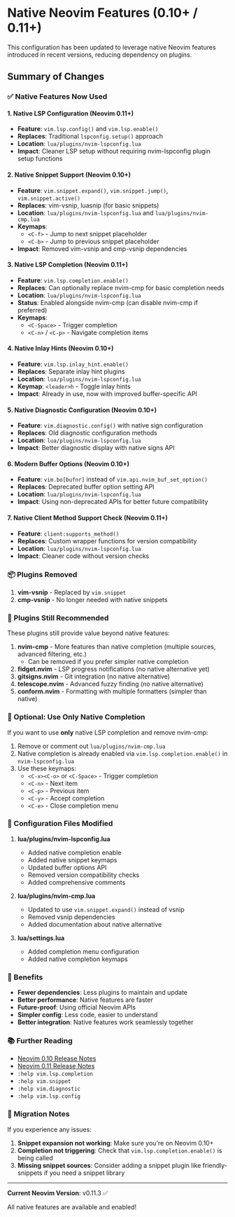 # Native Neovim Features (0.10+ / 0.11+)

This configuration has been updated to leverage native Neovim features introduced in recent versions, reducing dependency on plugins.

## Summary of Changes

### ✅ Native Features Now Used

#### 1. **Native LSP Configuration** (Neovim 0.11+)
- **Feature**: `vim.lsp.config()` and `vim.lsp.enable()`
- **Replaces**: Traditional `lspconfig.setup()` approach
- **Location**: `lua/plugins/nvim-lspconfig.lua`
- **Impact**: Cleaner LSP setup without requiring nvim-lspconfig plugin setup functions

#### 2. **Native Snippet Support** (Neovim 0.10+)
- **Feature**: `vim.snippet.expand()`, `vim.snippet.jump()`, `vim.snippet.active()`
- **Replaces**: vim-vsnip, luasnip (for basic snippets)
- **Location**: `lua/plugins/nvim-lspconfig.lua` and `lua/plugins/nvim-cmp.lua`
- **Keymaps**:
  - `<C-f>` - Jump to next snippet placeholder
  - `<C-b>` - Jump to previous snippet placeholder
- **Impact**: Removed vim-vsnip and cmp-vsnip dependencies

#### 3. **Native LSP Completion** (Neovim 0.11+)
- **Feature**: `vim.lsp.completion.enable()`
- **Replaces**: Can optionally replace nvim-cmp for basic completion needs
- **Location**: `lua/plugins/nvim-lspconfig.lua`
- **Status**: Enabled alongside nvim-cmp (can disable nvim-cmp if preferred)
- **Keymaps**:
  - `<C-Space>` - Trigger completion
  - `<C-n>` / `<C-p>` - Navigate completion items

#### 4. **Native Inlay Hints** (Neovim 0.10+)
- **Feature**: `vim.lsp.inlay_hint.enable()`
- **Replaces**: Separate inlay hint plugins
- **Location**: `lua/plugins/nvim-lspconfig.lua`
- **Keymap**: `<leader>h` - Toggle inlay hints
- **Impact**: Already in use, now with improved buffer-specific API

#### 5. **Native Diagnostic Configuration** (Neovim 0.10+)
- **Feature**: `vim.diagnostic.config()` with native sign configuration
- **Replaces**: Old diagnostic configuration methods
- **Location**: `lua/plugins/nvim-lspconfig.lua`
- **Impact**: Better diagnostic display with native signs API

#### 6. **Modern Buffer Options** (Neovim 0.10+)
- **Feature**: `vim.bo[bufnr]` instead of `vim.api.nvim_buf_set_option()`
- **Replaces**: Deprecated buffer option setting API
- **Location**: `lua/plugins/nvim-lspconfig.lua`
- **Impact**: Using non-deprecated APIs for better future compatibility

#### 7. **Native Client Method Support Check** (Neovim 0.11+)
- **Feature**: `client:supports_method()`
- **Replaces**: Custom wrapper functions for version compatibility
- **Location**: `lua/plugins/nvim-lspconfig.lua`
- **Impact**: Cleaner code without version checks

### 📦 Plugins Removed

1. **vim-vsnip** - Replaced by `vim.snippet`
2. **cmp-vsnip** - No longer needed with native snippets

### 🔧 Plugins Still Recommended

These plugins still provide value beyond native features:

1. **nvim-cmp** - More features than native completion (multiple sources, advanced filtering, etc.)
   - Can be removed if you prefer simpler native completion
2. **fidget.nvim** - LSP progress notifications (no native alternative yet)
3. **gitsigns.nvim** - Git integration (no native alternative)
4. **telescope.nvim** - Advanced fuzzy finding (no native alternative)
5. **conform.nvim** - Formatting with multiple formatters (simpler than native)

### 🎯 Optional: Use Only Native Completion

If you want to use **only** native LSP completion and remove nvim-cmp:

1. Remove or comment out `lua/plugins/nvim-cmp.lua`
2. Native completion is already enabled via `vim.lsp.completion.enable()` in `nvim-lspconfig.lua`
3. Use these keymaps:
   - `<C-x><C-o>` or `<C-Space>` - Trigger completion
   - `<C-n>` - Next item
   - `<C-p>` - Previous item
   - `<C-y>` - Accept completion
   - `<C-e>` - Close completion menu

### 📝 Configuration Files Modified

1. **lua/plugins/nvim-lspconfig.lua**
   - Added native completion enable
   - Added native snippet keymaps
   - Updated buffer options API
   - Removed version compatibility checks
   - Added comprehensive comments

2. **lua/plugins/nvim-cmp.lua**
   - Updated to use `vim.snippet.expand()` instead of vsnip
   - Removed vsnip dependencies
   - Added documentation about native alternative

3. **lua/settings.lua**
   - Added completion menu configuration
   - Added native completion keymaps

### 🚀 Benefits

- **Fewer dependencies**: Less plugins to maintain and update
- **Better performance**: Native features are faster
- **Future-proof**: Using official Neovim APIs
- **Simpler config**: Less code, easier to understand
- **Better integration**: Native features work seamlessly together

### 📚 Further Reading

- [Neovim 0.10 Release Notes](https://github.com/neovim/neovim/releases/tag/v0.10.0)
- [Neovim 0.11 Release Notes](https://github.com/neovim/neovim/releases/tag/v0.11.0)
- `:help vim.lsp.completion`
- `:help vim.snippet`
- `:help vim.diagnostic`
- `:help vim.lsp.config`

### 🔄 Migration Notes

If you experience any issues:

1. **Snippet expansion not working**: Make sure you're on Neovim 0.10+
2. **Completion not triggering**: Check that `vim.lsp.completion.enable()` is being called
3. **Missing snippet sources**: Consider adding a snippet plugin like friendly-snippets if you need a snippet library

---

**Current Neovim Version**: v0.11.3 ✅

All native features are available and enabled!
